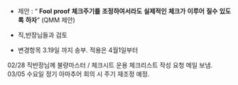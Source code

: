 

- 제안 : “ **Fool proof** **체크주기를** **조정하여서라도** **실제적인** **체크가** **이루어** **질수** **있도록** **하자**” (QMM 제안) 

- 직,반장님들과 검토
- 변경항목 3.19일 까지 송부.
적용은 4월1일부터

02/28 직반장님께 불량마스터 / 체크시트 운용 체크리스트 작성 요청 메일 보냄.
03/05 수요일 정기 아마추어 회의 시 주기 재조정 예정.
